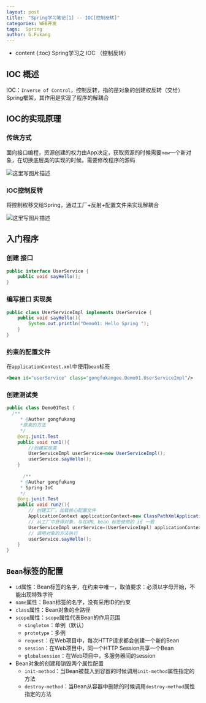 ```yaml
---
layout: post
title:  "Spring学习笔记[1] -- IOC[控制反转]"
categories: WEB开发
tags:  Spring
author: G.Fukang
---
```

* content
{:toc}
Spring学习之 IOC （控制反转）



## IOC 概述

IOC：`Inverse of Control`，控制反转，指的是对象的创建权反转（交给）Spring框架，其作用是实现了程序的解耦合

## IOC的实现原理

### 传统方式

面向接口编程，资源创建的权力由App决定，获取资源的时候需要`new`一个新对象，在切换底层类的实现的时候，需要修改程序的源码

![这里写图片描述](http://img.blog.csdn.net/2018030323160976?watermark/2/text/aHR0cDovL2Jsb2cuY3Nkbi5uZXQvYW5vbnltb3VzRw==/font/5a6L5L2T/fontsize/400/fill/I0JBQkFCMA==/dissolve/70)

### IOC控制反转

将控制权移交给Spring，通过工厂+反射+配置文件来实现解耦合

![这里写图片描述](http://img.blog.csdn.net/20180303231622590?watermark/2/text/aHR0cDovL2Jsb2cuY3Nkbi5uZXQvYW5vbnltb3VzRw==/font/5a6L5L2T/fontsize/400/fill/I0JBQkFCMA==/dissolve/70)

## 入门程序

### 创建 接口

```java
public interface UserService {
    public void sayHello();
}
```

### 编写接口 实现类

```java
public class UserServiceImpl implements UserService {
    public void sayHello(){
        System.out.println("Demo01: Hello Spring ");
    }
}
```

### 约束的配置文件

在`applicationContest.xml`中使用`bean`标签

```xml
<bean id="userService" class="gongfukangee.Demo01.UserServiceImpl"/>
```

### 创建测试类

```java
public class Demo01Test {
  /**
     * @Auther gongfukang
     *原来的方法
     */
    @org.junit.Test
    public void run1(){
        //创建实现类
        UserServiceImpl userService=new UserServiceImpl();
        userService.sayHello();
    }
  
      /**
     * @Auther gongfukang
     * Spring-IoC 
     */
    @org.junit.Test
    public void run2(){
        // 创建工厂，加载核心配置文件
        ApplicationContext applicationContext=new ClassPathXmlApplicationContext("applicationContext.xml");
        // 从工厂中获得对象，与在XML bean 标签使用的 id 一致
        UserServiceImpl userService=(UserServiceImpl) applicationContext.getBean("userService");
        // 调用对象的方法执行
        userService.sayHello();
    }
}
```

##  `Bean`标签的配置

- `id`属性：Bean标签的名字，在约束中唯一，取值要求：必须以字母开始，不能出现特殊字符
- `name`属性：Bean标签的名字，没有采用ID的约束
- `class`属性：Bean对象的全路径
- `scope`属性：`scope`属性代表Bean的作用范围
  - `singleton`：单例（默认）
  - `prototype`：多例
  - `request`：在Web项目中，每次HTTP请求都会创建一个新的Bean
  - `session`：在Web项目中，同一个HTTP Session共享一个Bean
  - `globalsession`：在Web项目中，多服务器间的session
- Bean对象的创建和销毁两个属性配置
  - `init-method`：当Bean被载入到容器的时候调用`init-method`属性指定的方法
  - `destroy-method`：当Bean从容器中删除的时候调用`destroy-method`属性指定的方法

